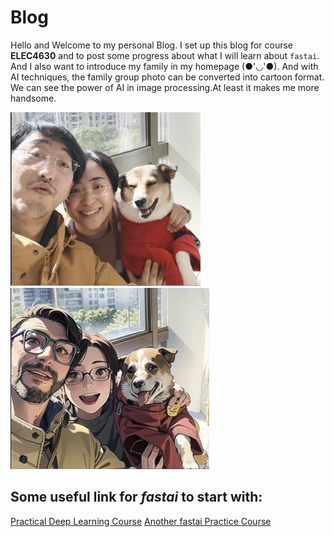 # Blog

Hello and Welcome to my personal Blog.
I set up this blog for course **ELEC4630** and to post some progress about what I will learn about `fastai`.
And I also want to introduce my family in my homepage (●'◡'●). And with AI techniques, the family group photo can be converted into cartoon format. We can see the power of AI in image processing.At least it makes me more handsome.

![Image of fast.ai logo](images/my.png)
![Image of fast.ai logo](images/2d.png)
## Some useful link for *fastai* to start with:
[Practical Deep Learning Course](https://course.fast.ai) 
[Another fastai Practice Course](https://docs.fast.ai)

